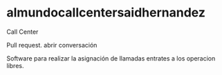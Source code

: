 # almundocallcentersaidhernandez
Call Center 

Pull request. abrir conversación 

Software para realizar la asignación de llamadas entrates a los operacion libres. 
